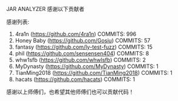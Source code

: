 JAR ANALYZER 感谢以下贡献者

感谢列表:

1. 4ra1n (https://github.com/4ra1n) COMMITS: 996
2. Honey Baby (https://github.com/Gosiu) COMMITS: 57
3. fantasy (https://github.com/ly-test-fuzz) COMMITS: 15
4. phil (https://github.com/sensensen404) COMMITS: 8
5. whw1sfb (https://github.com/whwlsfb) COMMITS: 2
6. MyDynasty (https://github.com/MyDynasty) COMMITS: 1
7. TianMing2018 (https://github.com/TianMing2018) COMMITS: 1
8. hacats (https://github.com/hacats) COMMITS: 1

感谢以上师傅们，也希望其他师傅们也可以贡献代码！